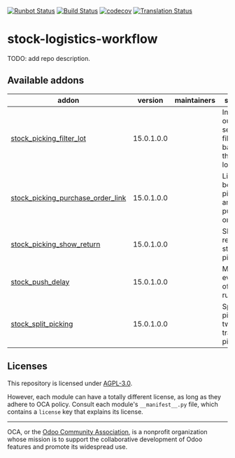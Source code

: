 [![Runbot Status](https://runbot.odoo-community.org/runbot/badge/flat/154/15.0.svg)](https://runbot.odoo-community.org/runbot/repo/github-com-oca-stock-logistics-workflow-154)
[![Build Status](https://travis-ci.com/OCA/stock-logistics-workflow.svg?branch=15.0)](https://travis-ci.com/OCA/stock-logistics-workflow)
[![codecov](https://codecov.io/gh/OCA/stock-logistics-workflow/branch/15.0/graph/badge.svg)](https://codecov.io/gh/OCA/stock-logistics-workflow)
[![Translation Status](https://translation.odoo-community.org/widgets/stock-logistics-workflow-15-0/-/svg-badge.svg)](https://translation.odoo-community.org/engage/stock-logistics-workflow-15-0/?utm_source=widget)

<!-- /!\ do not modify above this line -->

# stock-logistics-workflow

TODO: add repo description.

<!-- /!\ do not modify below this line -->

<!-- prettier-ignore-start -->

[//]: # (addons)

Available addons
----------------
addon | version | maintainers | summary
--- | --- | --- | ---
[stock_picking_filter_lot](stock_picking_filter_lot/) | 15.0.1.0.0 |  | In picking out lots' selection, filter lots based on their location
[stock_picking_purchase_order_link](stock_picking_purchase_order_link/) | 15.0.1.0.0 |  | Link between picking and purchase order
[stock_picking_show_return](stock_picking_show_return/) | 15.0.1.0.0 |  | Show returns on stock pickings
[stock_push_delay](stock_push_delay/) | 15.0.1.0.0 |  | Manual evaluation of Push rules
[stock_split_picking](stock_split_picking/) | 15.0.1.0.0 |  | Split a picking in two not transferred pickings

[//]: # (end addons)

<!-- prettier-ignore-end -->

## Licenses

This repository is licensed under [AGPL-3.0](LICENSE).

However, each module can have a totally different license, as long as they adhere to OCA
policy. Consult each module's `__manifest__.py` file, which contains a `license` key
that explains its license.

----

OCA, or the [Odoo Community Association](http://odoo-community.org/), is a nonprofit
organization whose mission is to support the collaborative development of Odoo features
and promote its widespread use.
